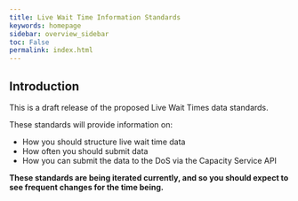 ```yaml
---
title: Live Wait Time Information Standards
keywords: homepage
sidebar: overview_sidebar
toc: False
permalink: index.html
---
```


## Introduction

This is a draft release of the proposed Live Wait Times data standards.

These standards will provide information on:

* How you should structure live wait time data
* How often you should submit data
* How you can submit the data to the DoS via the Capacity Service API

**These standards are being iterated currently, and so you should expect to see frequent changes for the time being.**
